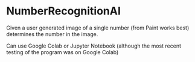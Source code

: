 # NumberRecognitionAI
Given a user generated image of a single number (from Paint works best) determines the number in the image. 

Can use Google Colab or Jupyter Notebook (although the most recent testing of the program was on Google Colab)
